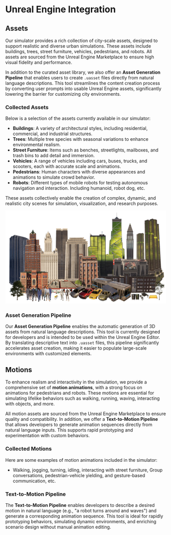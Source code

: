 # Unreal Engine Integration

## Assets

Our simulator provides a rich collection of city-scale assets, designed to support realistic and diverse urban simulations. These assets include buildings, trees, street furniture, vehicles, pedestrians, and robots. All assets are sourced from the Unreal Engine Marketplace to ensure high visual fidelity and performance.

In addition to the curated asset library, we also offer an **Asset Generation Pipeline** that enables users to create `.uasset` files directly from natural language descriptions. This tool streamlines the content creation process by converting user prompts into usable Unreal Engine assets, significantly lowering the barrier for customizing city environments.

### Collected Assets

Below is a selection of the assets currently available in our simulator:

* **Buildings**: A variety of architectural styles, including residential, commercial, and industrial structures.
* **Trees**: Multiple tree species with seasonal variations to enhance environmental realism.
* **Street Furniture**: Items such as benches, streetlights, mailboxes, and trash bins to add detail and immersion.
* **Vehicles**: A range of vehicles including cars, buses, trucks, and scooters, each with accurate scale and animations.
* **Pedestrians**: Human characters with diverse appearances and animations to simulate crowd behavior.
* **Robots**: Different types of mobile robots for testing autonomous navigation and interaction. Including humanoid, robot dog, etc.

These assets collectively enable the creation of complex, dynamic, and realistic city scenes for simulation, visualization, and research purposes.

![A Subset of Collected Assets](../assets/assets.png)

### Asset Generation Pipeline

Our **Asset Generation Pipeline** enables the automatic generation of 3D assets from natural language descriptions. This tool is currently designed for developers and is intended to be used within the Unreal Engine Editor. By translating descriptive text into `.uasset` files, this pipeline significantly accelerates asset creation, making it easier to populate large-scale environments with customized elements.

## Motions

To enhance realism and interactivity in the simulation, we provide a comprehensive set of **motion animations**, with a strong focus on animations for pedestrians and robots. These motions are essential for simulating lifelike behaviors such as walking, running, waving, interacting with objects, and more.

All motion assets are sourced from the Unreal Engine Marketplace to ensure quality and compatibility. In addition, we offer a **Text-to-Motion Pipeline** that allows developers to generate animation sequences directly from natural language inputs. This supports rapid prototyping and experimentation with custom behaviors.

### Collected Motions

Here are some examples of motion animations included in the simulator:

* Walking, jogging, turning, idling, interacting with street furniture, Group conversations, pedestrian-vehicle yielding, and gesture-based communication, etc.

### Text-to-Motion Pipeline

The **Text-to-Motion Pipeline** enables developers to describe a desired motion in natural language (e.g., "a robot turns around and waves") and generate a corresponding animation sequence. This tool is ideal for rapidly prototyping behaviors, simulating dynamic environments, and enriching scenario design without manual animation editing.